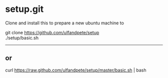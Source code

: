 setup.git
=========
Clone and install this to prepare a new ubuntu machine to 

git clone https://github.com/ulfandpete/setup<br>
./setup/basic.sh

---
or
---

curl https://raw.github.com/ulfandpete/setup/master/basic.sh | bash
